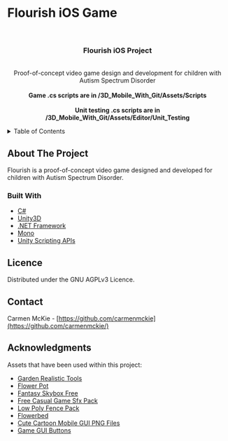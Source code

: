# Flourish iOS Game 


<!-- PROJECT LOGO -->
<br />
<div align="center">

  <h3 align="center">Flourish iOS Project</h3>

  <p align="center">
    <br />
    Proof-of-concept video game design and development for children with Autism Spectrum Disorder
    <br />
    <br />
    <strong>Game .cs scripts are in /3D_Mobile_With_Git/Assets/Scripts</strong>
    <br />
    <br />
    <strong>Unit testing .cs scripts are in /3D_Mobile_With_Git/Assets/Editor/Unit_Testing</strong>
    <br />
  </p>
</div>



<!-- TABLE OF CONTENTS -->
<details>
  <summary>Table of Contents</summary>
  <ol>
    <li>
      <a href="#about-the-project">About The Project</a>
      <ul>
        <li><a href="#built-with">Built With</a></li>
      </ul>
    </li>
    <li><a href="#license">License</a></li>
    <li><a href="#contact">Contact</a></li>
    <li><a href="#acknowledgments">Acknowledgments</a></li>
  </ol>
</details>



<!-- ABOUT THE PROJECT -->
## About The Project

Flourish is a proof-of-concept video game designed and developed for children with Autism Spectrum Disorder. 


### Built With

* [C#](https://www.google.com/search?client=safari&rls=en&q=C%23&ie=UTF-8&oe=UTF-8)
* [Unity3D](https://unity.com)
* [.NET Framework](https://dotnet.microsoft.com/en-us/download/dotnet-framework)
* [Mono](https://www.mono-project.com)
* [Unity Scripting APIs](https://docs.unity3d.com/ScriptReference/)



<!-- LICENCE -->
## Licence 

Distributed under the GNU AGPLv3 Licence. 



<!-- CONTACT -->
## Contact

Carmen McKie - [https://github.com/carmenmckie](https://github.com/carmenmckie/)


<!-- ACKNOWLEDGMENTS -->
## Acknowledgments

Assets that have been used within this project: 

* [Garden Realistic Tools](https://assetstore.unity.com/packages/3d/garden-realistic-tools-68960)
* [Flower Pot](https://assetstore.unity.com/packages/3d/props/exterior/pbr-floweringpot-01-167368)
* [Fantasy Skybox Free](https://assetstore.unity.com/packages/2d/textures-materials/sky/fantasy-skybox-free-18353)
* [Free Casual Game Sfx Pack](https://assetstore.unity.com/packages/audio/sound-fx/free-casual-game-sfx-pack-54116)
* [Low Poly Fence Pack](https://assetstore.unity.com/packages/3d/props/exterior/low-poly-fence-pack-61661)
* [Flowerbed](https://assetstore.unity.com/packages/3d/props/furniture/flowerbed-160163)
* [Cute Cartoon Mobile GUI PNG Files](https://assetstore.unity.com/packages/2d/gui/cute-cartoon-mobile-gui-97-png-files-35315)
* [Game GUI Buttons](https://assetstore.unity.com/packages/2d/gui/icons/game-gui-buttons-96277)

